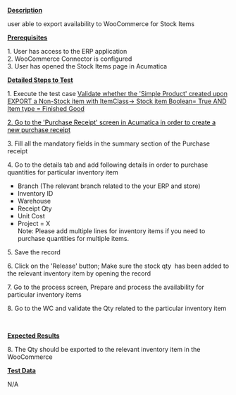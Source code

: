 
<p><strong><u>Description</u></strong></p>
<p>user able to export availability to WooCommerce for Stock Items</p>
<p style="margin-left: 0.0in;"><strong><u>Prerequisites</u></strong>&nbsp;</p>
<p style="margin-left: 0.0in;">1. User has access to the ERP application<br />2. WooCommerce Connector is configured<br />3. User has opened the Stock Items page in Acumatica</p>
<p style="margin-left: 0.0in;"><strong><u>Detailed Steps to Test</u></strong>&nbsp;</p>
<p style="margin-left: 0.0in;">1. Execute the test case&nbsp;<a href="https://wiki.acumatica.com/x/lwYkC">Validate whether the 'Simple Product' created upon EXPORT a Non-Stock item with ItemClass-&gt; Stock item Boolean= True AND Item type = Finished Good</a><a href="https://wiki.acumatica.com/x/8x5mBw"></a></p>
<p style="margin-left: 0.0in;"><span style="color: rgb(0,0,0);"><a href="https://wiki.acumatica.com/x/8x5mBw"><span style="color: rgb(0,0,0);">2. Go to the 'Purchase Receipt' screen in Acumatica in order to create a new purchase receipt</span></a></span></p>
<p style="margin-left: 0.0in;">3. Fill all the mandatory fields in the summary section of the Purchase receipt</p>
<p style="margin-left: 0.0in;">4. Go to the details tab and add following details in order to purchase quantities for particular inventory item</p>
<ul style="list-style-type: square;">
<li>Branch (The relevant branch related to the your ERP and store)</li>
<li>Inventory ID</li>
<li>Warehouse</li>
<li>Receipt Qty</li>
<li>Unit Cost</li>
<li>Project = X<br />Note: Please add multiple lines for inventory items if you need to purchase quantities for multiple items.&nbsp;</li></ul>
<p>5. Save the record</p>
<p>6. Click on the 'Release' button; Make sure the stock qty&nbsp; has been added to the relevant inventory item by opening the record</p>
<p>7. Go to the process screen, Prepare and process the availability for particular inventory items</p>
<p>8. Go to the WC and validate the Qty related to the particular inventory item</p>
<p>&nbsp;</p>
<p style="margin-left: 0.0in;"><strong><u>Expected Results</u></strong>&nbsp;</p>
<p style="margin-left: 0.0in;">8. The Qty should be exported to the relevant inventory item in the WooCommerce</p>
<p style="margin-left: 0.0in;"><strong><u>Test Data</u></strong></p>
<p>N/A</p>
